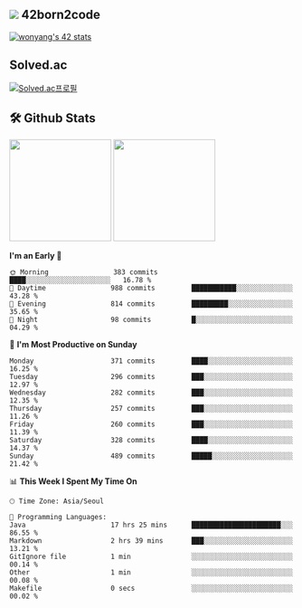 
## <img src="https://img.shields.io/badge/-000000?style=flat&logo=42&logoColor=white"> 42born2code
[![wonyang's 42 stats](https://badge42.vercel.app/api/v2/cl5nhe5b6007809kydha7ht42/stats?cursusId=21&coalitionId=88)](https://profile.intra.42.fr/users/wonyang)

## Solved.ac
[![Solved.ac프로필](http://mazassumnida.wtf/api/v2/generate_badge?boj=bennyws)](https://solved.ac/bennyws)

## 🛠️ Github Stats
<p>
  <img height="180em" src="https://github-readme-stats-veggie-garden.vercel.app/api?username=gemstoneyang&show_icons=true&include_all_commits=true&bg_color=30,e96443,904e95&title_color=fff&text_color=fff">
  <img height="180em" src="https://github-readme-stats-veggie-garden.vercel.app/api/top-langs/?username=gemstoneyang&layout=compact&bg_color=30,e96443,904e95&title_color=fff&text_color=fff">
</p>

<!--START_SECTION:waka-->
**I'm an Early 🐤** 

```text
🌞 Morning                383 commits         ████░░░░░░░░░░░░░░░░░░░░░   16.78 % 
🌆 Daytime                988 commits         ███████████░░░░░░░░░░░░░░   43.28 % 
🌃 Evening                814 commits         █████████░░░░░░░░░░░░░░░░   35.65 % 
🌙 Night                  98 commits          █░░░░░░░░░░░░░░░░░░░░░░░░   04.29 % 
```
📅 **I'm Most Productive on Sunday** 

```text
Monday                   371 commits         ████░░░░░░░░░░░░░░░░░░░░░   16.25 % 
Tuesday                  296 commits         ███░░░░░░░░░░░░░░░░░░░░░░   12.97 % 
Wednesday                282 commits         ███░░░░░░░░░░░░░░░░░░░░░░   12.35 % 
Thursday                 257 commits         ███░░░░░░░░░░░░░░░░░░░░░░   11.26 % 
Friday                   260 commits         ███░░░░░░░░░░░░░░░░░░░░░░   11.39 % 
Saturday                 328 commits         ████░░░░░░░░░░░░░░░░░░░░░   14.37 % 
Sunday                   489 commits         █████░░░░░░░░░░░░░░░░░░░░   21.42 % 
```


📊 **This Week I Spent My Time On** 

```text
🕑︎ Time Zone: Asia/Seoul

💬 Programming Languages: 
Java                     17 hrs 25 mins      ██████████████████████░░░   86.55 % 
Markdown                 2 hrs 39 mins       ███░░░░░░░░░░░░░░░░░░░░░░   13.21 % 
GitIgnore file           1 min               ░░░░░░░░░░░░░░░░░░░░░░░░░   00.14 % 
Other                    1 min               ░░░░░░░░░░░░░░░░░░░░░░░░░   00.08 % 
Makefile                 0 secs              ░░░░░░░░░░░░░░░░░░░░░░░░░   00.02 % 
```


<!--END_SECTION:waka-->
